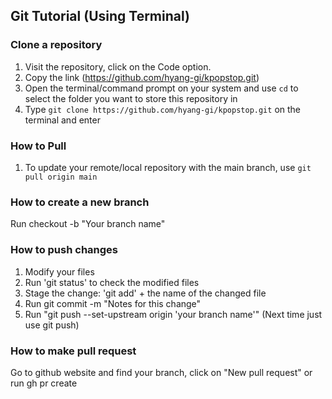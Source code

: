 ## Git Tutorial (Using Terminal)

### Clone a repository

1. Visit the repository, click on the Code option. 
2. Copy the link (https://github.com/hyang-gi/kpopstop.git)
3. Open the terminal/command prompt on your system and use `cd` to select the folder you want to store this repository in
4. Type `git clone https://github.com/hyang-gi/kpopstop.git` on the terminal and enter


### How to Pull

1. To update your remote/local repository with the main branch, use `git pull origin main`

### How to create a new branch
Run checkout -b "Your branch name"

### How to push changes
1. Modify your files
2. Run 'git status' to check the modified files
3. Stage the change: 'git add' + the name of the changed file
4. Run git commit -m "Notes for this change"
5. Run "git push --set-upstream origin 'your branch name'" (Next time just use git push)

### How to make pull request
Go to github website and find your branch, click on "New pull request"
or run gh pr create
